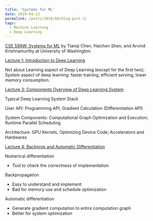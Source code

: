 ```yaml
---
title: 'Systems for ML'
date: 2019-04-13
permalink: /posts/2019/04/blog-post-2/
tags:
  - Machine Learning
  - Deep Learning
---
```


[CSE 599W: Systems for ML]() by Tianqi Chen, Haichen Shen, and Arvind Krishnamurthy at University of Washington.

[Lecture 1: Introduction to Deep Learning](http://dlsys.cs.washington.edu/pdf/lecture1.pdf)

Not about Learning aspect of Deep Learning (except for the first two); System aspect of deep learning: faster training, efficient serving, lower memory consumption.

[Lecture 3: Components Overview of Deep Learning System](http://dlsys.cs.washington.edu/pdf/lecture3.pdf)

Typical Deep Learning System Stack

User API: Programming API; Gradient Calculation (Differentiation API)

System Components: Computational Graph Optimization and Execution; Runtime Parallel Scheduling

Architecture: GPU Kernels, Optimizing Device Code; Accelerators and Hardwares

[Lecture 4: Backprop and Automatic Differentiation](http://dlsys.cs.washington.edu/pdf/lecture4.pdf)

Numerical differentiation

* Tool to check the correctness of implementation

Backpropagation

* Easy to understand and implement
* Bad for memory use and schedule optimization

Automatic differentiation

* Generate gradient computation to entire computation graph
* Better for system optimization